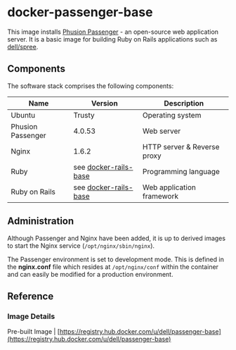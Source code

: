 # docker-passenger-base
This image installs [Phusion Passenger](https://www.phusionpassenger.com/) - an open-source web application server. It is a basic  image for building Ruby on Rails applications such as [dell/spree](https://github.com/dell-cloud-marketplace/docker-spree).

## Components
The software stack comprises the following components:

Name              | Version    | Description
------------------|------------|------------------------------
Ubuntu            | Trusty             | Operating system
Phusion Passenger | 4.0.53             | Web server
Nginx             | 1.6.2              | HTTP server & Reverse proxy
Ruby         	    | see [docker-rails-base](https://github.com/dell-cloud-marketplace/docker-rails-base) | Programming language
Ruby on Rails     | see [docker-rails-base](https://github.com/dell-cloud-marketplace/docker-rails-base) | Web application framework

## Administration
Although Passenger and Nginx have been added, it is up to derived images to start the Nginx service (```/opt/nginx/sbin/nginx```).

The Passenger environment is set to development mode. This is defined in the **nginx.conf** file which resides at ```/opt/nginx/conf``` within the container and can easily be modified for a production environment.

## Reference

### Image Details

Pre-built Image   | [https://registry.hub.docker.com/u/dell/passenger-base](https://registry.hub.docker.com/u/dell/passenger-base)
